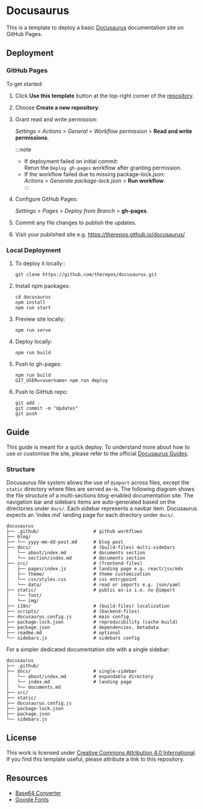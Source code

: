 # Docusaurus
This is a template to deploy a basic [Docusaurus](https://docusaurus.io/docs) documentation site on GitHub Pages.  

## Deployment

### GitHub Pages
To get started:

1. Click **Use this template** button at the top-right corner of the [repository](https://github.com/therepos/docusaurus).  

2. Choose **Create a new repository**.  

3. Grant read and write permission:

    _Settings_ > _Actions_ > _General_ > _Workflow permission_ > **Read and write permissions**.

    :::note
    - If deployment failed on initial commit:  
        Rerun the `Deploy gh-pages` workflow after granting permission.
    - If the workflow failed due to missing package-lock.json:  
          _Actions_ > _Generate package-lock.json_ > **Run workflow**.  
    :::

4. Configure GitHub Pages:

    _Settings_ > _Pages_ > _Deploy from Branch_ > **gh-pages**.  

5. Commit any file changes to publish the updates.  

6. Visit your published site e.g. https://therepos.github.io/docusaurus/  

### Local Deployment
1. To deploy it locally::  
    ```
    git clone https://github.com/therepos/docusaurus.git
    ```

2. Install npm packages:
    ```
    cd docusaurus
    npm install
    npm run start
    ```

3. Preview site locally:
    ```
    npm run serve
    ```

4. Deploy locally:
    ```
    npm run build
    ```

5. Push to gh-pages:
    ```
    npm run build
    GIT_USER=<username> npm run deploy
    ```

6. Push to GitHub repo:
    ```
    git add . 
    git commit -m "Updates"
    git push
    ```

## Guide

This guide is meant for a quick deploy. To understand more about how to use or customise the site, please refer to the official [Docusaurus Guides](https://docusaurus.io/docs/category/guides). 

### Structure

Docusaurus file system allows the use of `@import` across files, except the `static` directory where files are served as-is. The following diagram shows the file structure of a multi-sections blog-enabled documentation site. The navigation bar and sidebars items are auto-generated based on the directories under `docs/`. Each sidebar represents a navbar item. Docusaurus expects an 'index.md' landing page for each directory under `docs/`. 

```
docusaurus
├── .github/                    # github workflows
├── blog/  
├── └── yyyy-mm-dd-post.md      # blog post            
├── docs/                       # (build-files) multi-sidebars
│   └── about/index.md          # documents section
│   └── section/index.md        # documents section
├── src/                        # (frontend-files)
│   ├── pages/index.js          # landing page e.g. react/jsx/mdx
│   ├── theme/                  # theme customization
│   └── css/styles.css          # css entrypoint                 
│   └── data/                   # read or imports e.g. json/yaml        
├── static/                     # public as-is i.e. no @import
│   └── font/                   
│   └── img/        
├── i18n/                       # (build-files) localization           
├── scripts/                    # (backend-files)            
├── docusaurus.config.js        # main config
├── package-lock.json           # reproducibility (cache-build)
├── package.json                # dependencies, metadata
├── readme.md                   # optional
└── sidebars.js                 # sidebars config
```

For a simpler dedicated documentation site with a single sidebar:

```
docusaurus
├── .github/          
├── docs/                       # single-sidebar
│   └── about/index.md          # expandable directory
│   └── index.md                # landing page
│   └── documents.md        
├── src/                                     
├── static/                              
├── docusaurus.config.js        
├── package-lock.json           
├── package.json                
└── sidebars.js                 
```

## License
This work is licensed under [Creative Commons Attribution 4.0 International](https://choosealicense.com/licenses/cc-by-4.0/#).   
If you find this template useful, please attribute a link to this repository.

## Resources
- [Base64 Converter](https://base64.guru/converter/encode/image)
- [Google Fonts](https://fonts.google.com/icons)
